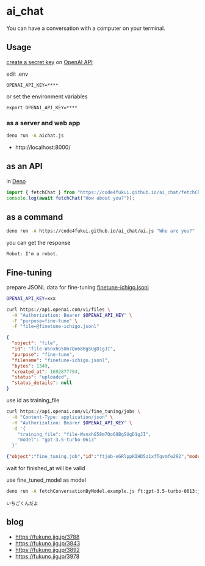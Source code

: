# ai_chat

You can have a conversation with a computer on your terminal.

## Usage

[create a secret key](https://beta.openai.com/docs/quickstart/build-your-application) on [OpenAI API](https://platform.openai.com/account/api-keys)

edit .env
```
OPENAI_API_KEY=****
```
or set the environment variables
```
export OPENAI_API_KEY=****
```

### as a server and web app

```sh
deno run -A aichat.js
```

- http://localhost:8000/

## as an API

in [Deno](https://deno.land)
```js
import { fetchChat } from "https://code4fukui.github.io/ai_chat/fetchChat.js"
console.log(await fetchChat("How about you?"));
```

## as a command

```sh
deno run -A https://code4fukui.github.io/ai_chat/ai.js "Who are you?"
```

you can get the response
```
Robot: I'm a robot.
```

## Fine-tuning

prepare JSONL data for fine-tuning [finetune-ichigo.jsonl](finetune-ichigo.jsonl)

```sh
OPENAI_API_KEY=xxx
```

```sh
curl https://api.openai.com/v1/files \
  -H "Authorization: Bearer $OPENAI_API_KEY" \
  -F "purpose=fine-tune" \
  -F "file=@finetune-ichigo.jsonl"
```

```json
{
  "object": "file",
  "id": "file-WsnxhG58m7Qo68BgSUgD1gJI",
  "purpose": "fine-tune",
  "filename": "finetune-ichigo.jsonl",
  "bytes": 1349,
  "created_at": 1692877794,
  "status": "uploaded",
  "status_details": null
}
```

use id as training_file
```sh
curl https://api.openai.com/v1/fine_tuning/jobs \
  -H "Content-Type: application/json" \
  -H "Authorization: Bearer $OPENAI_API_KEY" \
  -d '{
    "training_file": "file-WsnxhG58m7Qo68BgSUgD1gJI",
    "model": "gpt-3.5-turbo-0613"
  }'
```

```json
{"object":"fine_tuning.job","id":"ftjob-eGRlppKIHD5z1xfTqvmfe292","model":"gpt-3.5-turbo-0613","created_at":1692873565,"finished_at":1692873878,"fine_tuned_model":"ft:gpt-3.5-turbo-0613:jig-jp::7r27I7v8","organization_id":"org-b5mP73M0cMHYNDm2HLCrFmBV","result_files":["file-7MhFfu8BMjn0VbP7ll0yxUlQ"],"status":"succeeded","validation_file":null,"training_file":"file-689IQ8t6U10cbeZaDAx0pvJD","hyperparameters":{"n_epochs":10},"trained_tokens":2680}
```
wait for finished_at will be valid

use fine_tuned_model as model
```sh
deno run -A fetchConversationByModel.example.js ft:gpt-3.5-turbo-0613:jig-jp::7r27I7v8 お名前は？
```

```
いちごくんだよ
```

## blog

- https://fukuno.jig.jp/3788
- https://fukuno.jig.jp/3843
- https://fukuno.jig.jp/3892
- https://fukuno.jig.jp/3978
